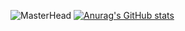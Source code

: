 ![MasterHead](https://thinkable-splendid-jade.glitch.me/@cmty?name=cmty&theme=original-old&padding=7&offset=0&align=top&scale=1&pixelated=1&darkmode=auto)
[![Anurag's GitHub stats](https://github-readme-stats.vercel.app/api?username=cmyyx)](https://github.com/anuraghazra/github-readme-stats)
